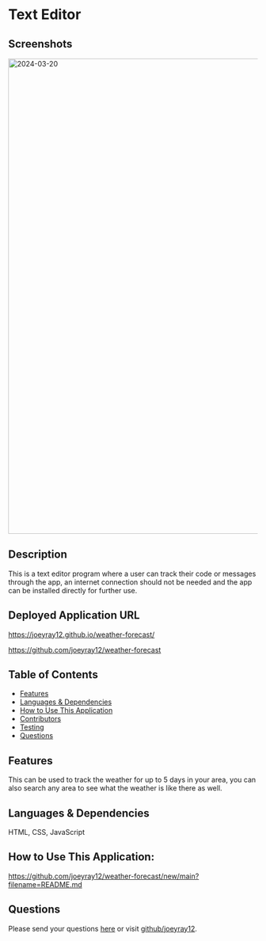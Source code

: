 # Text Editor 

## Screenshots

<img width="960" alt="2024-03-20" src="https://github.com/joeyray12/weather-forecast/assets/145872256/79664773-144e-4538-933b-28e5c5c0b9e5">




## Description
This is a text editor program where a user can track their code or messages through the app, an internet connection should not be needed and the app can be installed directly for further use. 
## Deployed Application URL
https://joeyray12.github.io/weather-forecast/

https://github.com/joeyray12/weather-forecast




## Table of Contents
* [Features](#features)
* [Languages & Dependencies](#languagesanddependencies)
* [How to Use This Application](#HowtoUseThisApplication)
* [Contributors](#contributors)
* [Testing](#testing)
* [Questions](#questions)
## Features
This can be used to track the weather for up to 5 days in your area, you can also search any area to see what the weather is like there as well.
## Languages & Dependencies
 HTML, CSS, JavaScript
## How to Use This Application:
https://github.com/joeyray12/weather-forecast/new/main?filename=README.md

## Questions
Please send your questions [here](mailto:joeyraymond12497@gmail.com?subject=[GitHub]%20Dev%20Connect) or visit [github/joeyray12](https://github.com/joeyray12).
